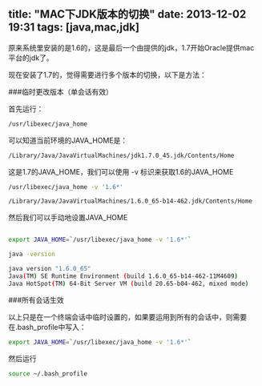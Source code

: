 title:  "MAC下JDK版本的切换"
date:  2013-12-02 19:31
tags: [java,mac,jdk]
---

原来系统里安装的是1.6的，这是最后一个由提供的jdk，1.7开始Oracle提供mac平台的jdk了。

现在安装了1.7的，觉得需要进行多个版本的切换，以下是方法：

###临时更改版本（单会话有效）

首先运行：

```bash
/usr/libexec/java_home
```
可以知道当前环境的JAVA_HOME是：

```bash
/Library/Java/JavaVirtualMachines/jdk1.7.0_45.jdk/Contents/Home
```

这是1.7的JAVA_HOME，我们可以使用 -v 标识来获取1.6的JAVA_HOME

```bash
/usr/libexec/java_home -v '1.6*'

/Library/Java/JavaVirtualMachines/1.6.0_65-b14-462.jdk/Contents/Home
```

然后我们可以手动地设置JAVA_HOME

```bash

export JAVA_HOME=`/usr/libexec/java_home -v '1.6*'`

java -version

java version "1.6.0_65"
Java(TM) SE Runtime Environment (build 1.6.0_65-b14-462-11M4609)
Java HotSpot(TM) 64-Bit Server VM (build 20.65-b04-462, mixed mode)

```

###所有会话生效

以上只是在一个终端会话中临时设置的，如果要运用到所有的会话中，则需要在.bash_profile中写入：

```bash
export JAVA_HOME=`/usr/libexec/java_home -v '1.6*'`
```

然后运行

```bash
source ~/.bash_profile
```